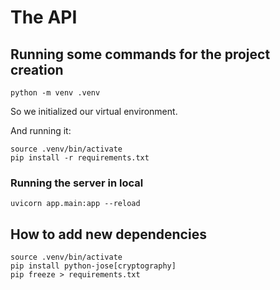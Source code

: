 # The API

## Running some commands for the project creation

```
python -m venv .venv
```

So we initialized our virtual environment.

And running it:

```
source .venv/bin/activate
pip install -r requirements.txt
```

### Running the server in local

```
uvicorn app.main:app --reload
```

## How to add new dependencies

```shell
source .venv/bin/activate
pip install python-jose[cryptography]
pip freeze > requirements.txt
```

